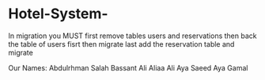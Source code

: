 # Hotel-System-

In migration you MUST first remove tables users and reservations
then back the table of users fisrt then migrate 
last add the reservation table and migrate 


Our Names:
Abdulrhman Salah
Bassant Ali
Aliaa Ali
Aya Saeed
Aya Gamal
